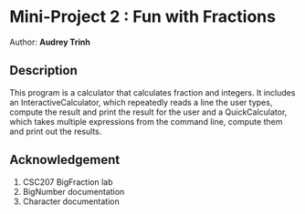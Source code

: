 # Mini-Project 2 : Fun with Fractions

Author: **Audrey Trinh**

## Description
This program is a calculator that calculates fraction and integers. It includes an InteractiveCalculator, which repeatedly reads a line the user types, compute the result and print the result for the user and a QuickCalculator, which takes multiple expressions from the command line, compute them and print out the results.

## Acknowledgement
1. CSC207 BigFraction lab
2. BigNumber documentation
3. Character documentation

